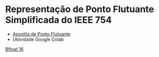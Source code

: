 # Representação de Ponto Flutuante Simplificada do IEEE 754

* [Apostila de Ponto Flutuante]()
* [Atividade Google Colab 

[Bfloat 16 ](https://www.johndcook.com/blog/2018/11/15/bfloat16/)

